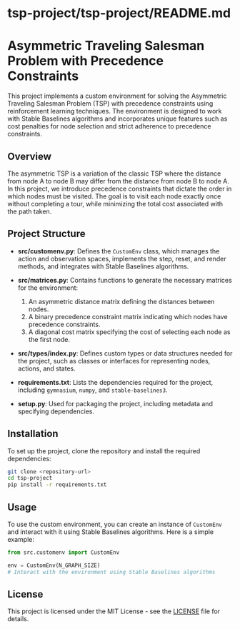 # tsp-project/tsp-project/README.md

# Asymmetric Traveling Salesman Problem with Precedence Constraints

This project implements a custom environment for solving the Asymmetric Traveling Salesman Problem (TSP) with precedence constraints using reinforcement learning techniques. The environment is designed to work with Stable Baselines algorithms and incorporates unique features such as cost penalties for node selection and strict adherence to precedence constraints.

## Overview

The asymmetric TSP is a variation of the classic TSP where the distance from node A to node B may differ from the distance from node B to node A. In this project, we introduce precedence constraints that dictate the order in which nodes must be visited. The goal is to visit each node exactly once without completing a tour, while minimizing the total cost associated with the path taken.

## Project Structure

- **src/customenv.py**: Defines the `CustomEnv` class, which manages the action and observation spaces, implements the step, reset, and render methods, and integrates with Stable Baselines algorithms.
  
- **src/matrices.py**: Contains functions to generate the necessary matrices for the environment:
  1. An asymmetric distance matrix defining the distances between nodes.
  2. A binary precedence constraint matrix indicating which nodes have precedence constraints.
  3. A diagonal cost matrix specifying the cost of selecting each node as the first node.

- **src/types/index.py**: Defines custom types or data structures needed for the project, such as classes or interfaces for representing nodes, actions, and states.

- **requirements.txt**: Lists the dependencies required for the project, including `gymnasium`, `numpy`, and `stable-baselines3`.

- **setup.py**: Used for packaging the project, including metadata and specifying dependencies.

## Installation

To set up the project, clone the repository and install the required dependencies:

```bash
git clone <repository-url>
cd tsp-project
pip install -r requirements.txt
```

## Usage

To use the custom environment, you can create an instance of `CustomEnv` and interact with it using Stable Baselines algorithms. Here is a simple example:

```python
from src.customenv import CustomEnv

env = CustomEnv(N_GRAPH_SIZE)
# Interact with the environment using Stable Baselines algorithms
```

## License

This project is licensed under the MIT License - see the [LICENSE](LICENSE) file for details.